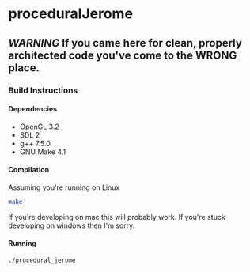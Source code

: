 # proceduralJerome

## _WARNING_ If you came here for clean, properly architected code you've come to the WRONG place.

### Build Instructions

#### Dependencies

- OpenGL 3.2
- SDL 2
- g++ 7.5.0
- GNU Make 4.1

#### Compilation

Assuming you're running on Linux

```bash
make
```

If you're developing on mac this will probably work. If you're stuck developing on windows then I'm sorry.

#### Running

```bash
./procedural_jerome
```
